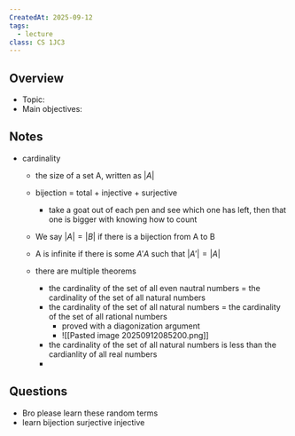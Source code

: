```yaml
---
CreatedAt: 2025-09-12
tags:
  - lecture
class: CS 1JC3
---
```

## Overview
- Topic:
- Main objectives:

## Notes
- cardinality
	- the size of a set A, written as $|A|$
	- bijection = total + injective + surjective
		- take a goat out of each pen and see which one has left, then that one is bigger with knowing how to count
	- We say $|A| = |B|$ if there is a bijection from A to B
	- A is infinite if there is some $A' A$ such that $|A'| = |A|$

	- there are multiple theorems
		- the cardinality of the set of all even nautral numbers = the cardinality of the set of all natural numbers
		- the cardinality of the set of all natural numbers = the cardinality of the set of all rational numbers
			- proved with a diagonization argument
			- ![[Pasted image 20250912085200.png]]
		- the cardinality of the set of all natural numbers is less than the cardianlity of all real numbers
		- 

## Questions
- Bro please learn these random terms
- learn bijection surjective injective
